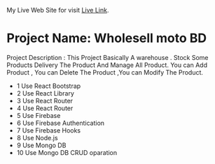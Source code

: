My Live Web Site for visit [Live Link](https://assignment-10--auth.web.app/).

<h1> Project Name: Wholesell moto BD </h1>
<p> Project Description : This Project Basically A warehouse . Stock Some Products Delivery The Product And Manage All Product. You can Add Product ,  You can Delete The Product ,You can Modify The Product.

*  1 Use React Bootstrap
*  2 Use React Library
*  3 Use React Router
*  4 Use React Router
*  5 Use Firebase
*  6 Use Firebase Authentication
*  7 Use Firebase Hooks
*  8 Use Node.js
*  9 Use Mongo DB
*  10 Use Mongo DB CRUD oparation